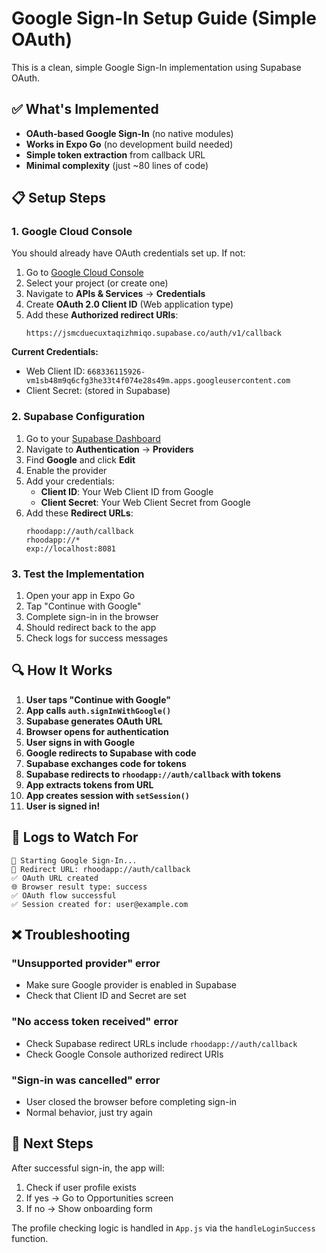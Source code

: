 # Google Sign-In Setup Guide (Simple OAuth)

This is a clean, simple Google Sign-In implementation using Supabase OAuth.

## ✅ What's Implemented

- **OAuth-based Google Sign-In** (no native modules)
- **Works in Expo Go** (no development build needed)
- **Simple token extraction** from callback URL
- **Minimal complexity** (just ~80 lines of code)

## 📋 Setup Steps

### 1. Google Cloud Console

You should already have OAuth credentials set up. If not:

1. Go to [Google Cloud Console](https://console.cloud.google.com/)
2. Select your project (or create one)
3. Navigate to **APIs & Services** → **Credentials**
4. Create **OAuth 2.0 Client ID** (Web application type)
5. Add these **Authorized redirect URIs**:
   ```
   https://jsmcduecuxtaqizhmiqo.supabase.co/auth/v1/callback
   ```

**Current Credentials:**
- Web Client ID: `668336115926-vm1sb48m9q6cfg3he33t4f074e28s49m.apps.googleusercontent.com`
- Client Secret: (stored in Supabase)

### 2. Supabase Configuration

1. Go to your [Supabase Dashboard](https://supabase.com/dashboard)
2. Navigate to **Authentication** → **Providers**
3. Find **Google** and click **Edit**
4. Enable the provider
5. Add your credentials:
   - **Client ID**: Your Web Client ID from Google
   - **Client Secret**: Your Web Client Secret from Google
6. Add these **Redirect URLs**:
   ```
   rhoodapp://auth/callback
   rhoodapp://*
   exp://localhost:8081
   ```

### 3. Test the Implementation

1. Open your app in Expo Go
2. Tap "Continue with Google"
3. Complete sign-in in the browser
4. Should redirect back to the app
5. Check logs for success messages

## 🔍 How It Works

1. **User taps "Continue with Google"**
2. **App calls `auth.signInWithGoogle()`**
3. **Supabase generates OAuth URL**
4. **Browser opens for authentication**
5. **User signs in with Google**
6. **Google redirects to Supabase with code**
7. **Supabase exchanges code for tokens**
8. **Supabase redirects to `rhoodapp://auth/callback` with tokens**
9. **App extracts tokens from URL**
10. **App creates session with `setSession()`**
11. **User is signed in!**

## 📝 Logs to Watch For

```
🔐 Starting Google Sign-In...
🔗 Redirect URL: rhoodapp://auth/callback
✅ OAuth URL created
🌐 Browser result type: success
✅ OAuth flow successful
✅ Session created for: user@example.com
```

## ❌ Troubleshooting

### "Unsupported provider" error
- Make sure Google provider is enabled in Supabase
- Check that Client ID and Secret are set

### "No access token received" error
- Check Supabase redirect URLs include `rhoodapp://auth/callback`
- Check Google Console authorized redirect URIs

### "Sign-in was cancelled" error
- User closed the browser before completing sign-in
- Normal behavior, just try again

## 🎯 Next Steps

After successful sign-in, the app will:
1. Check if user profile exists
2. If yes → Go to Opportunities screen
3. If no → Show onboarding form

The profile checking logic is handled in `App.js` via the `handleLoginSuccess` function.

